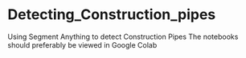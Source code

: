 # Detecting_Construction_pipes
Using Segment Anything to detect Construction Pipes
The notebooks should preferably be viewed in Google Colab
